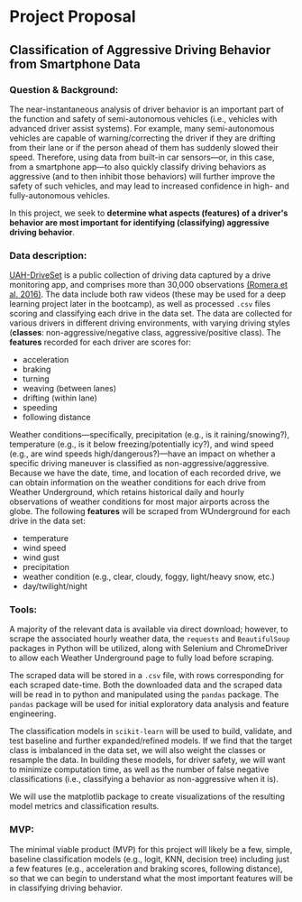 # Project Proposal
## Classification of Aggressive Driving Behavior from Smartphone Data

### Question & Background:
The near-instantaneous analysis of driver behavior is an important part of the function and safety of semi-autonomous vehicles (i.e., vehicles with advanced driver assist systems). For example, many semi-autonomous vehicles are capable of warning/correcting the driver if they are drifting from their lane or if the person ahead of them has suddenly slowed their speed. Therefore, using data from built-in car sensors&mdash;or, in this case, from a smartphone app&mdash;to also quickly classify driving behaviors as aggressive (and to then inhibit those behaviors) will further improve the safety of such vehicles, and may lead to increased confidence in high- and fully-autonomous vehicles.

In this project, we seek to **determine what aspects (features) of a driver's behavior are most important for identifying (classifying) aggressive driving behavior**.


### Data description:
[UAH-DriveSet](http://www.robesafe.uah.es/personal/eduardo.romera/uah-driveset/) is a public collection of driving data captured by a drive monitoring app, and comprises more than 30,000 observations [(Romera et al. 2016)](http://www.robesafe.uah.es/personal/eduardo.romera/pdfs/Romera16itsc.pdf). The data include both raw videos (these may be used for a deep learning project later in the bootcamp), as well as processed `.csv` files scoring and classifying each drive in the data set. The data are collected for various drivers in different driving environments, with varying driving styles (**classes**: non-aggressive/negative class, aggressive/positive class). The **features** recorded for each driver are scores for:
- acceleration
- braking
- turning
- weaving (between lanes)
- drifting (within lane)
- speeding
- following distance

Weather conditions&mdash;specifically, precipitation (e.g., is it raining/snowing?), temperature (e.g., is it below freezing/potentially icy?), and wind speed (e.g., are wind speeds high/dangerous?)&mdash;have an impact on whether a specific driving maneuver is classified as non-aggressive/aggressive. Because we have the date, time, and location of each recorded drive, we can obtain information on the weather conditions for each drive from Weather Underground, which retains historical daily and hourly observations of weather conditions for most major airports across the globe. The following **features** will be scraped from WUnderground for each drive in the data set:
- temperature
- wind speed
- wind gust
- precipitation
- weather condition (e.g., clear, cloudy, foggy, light/heavy snow, etc.)
- day/twilight/night


### Tools:
A majority of the relevant data is available via direct download; however, to scrape the associated hourly weather data, the `requests` and `BeautifulSoup` packages in Python will be utilized, along with Selenium and ChromeDriver to allow each Weather Underground page to fully load before scraping.

The scraped data will be stored in a `.csv` file, with rows corresponding for each scraped date-time. Both the downloaded data and the scraped data will be read in to python and manipulated using the `pandas` package. The `pandas` package will be used for initial exploratory data analysis and feature engineering.

The classification models in `scikit-learn` will be used to build, validate, and test baseline and further expanded/refined models. If we find that the target class is imbalanced in the data set, we will also weight the classes or resample the data. In building these models, for driver safety, we will want to minimize computation time, as well as the number of false negative classifications (i.e., classifying a behavior as non-aggressive when it is).

We will use the matplotlib package to create visualizations of the resulting model metrics and classification results.


### MVP:

The minimal viable product (MVP) for this project will likely be a few, simple, baseline classification models (e.g., logit, KNN, decision tree) including just a few features (e.g., acceleration and braking scores, following distance), so that we can begin to understand what the most important features will be in classifying driving behavior.
